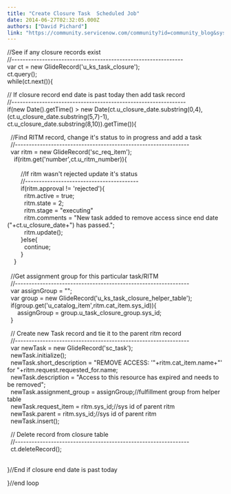 ```yaml
---
title: "Create Closure Task  Scheduled Job"
date: 2014-06-27T02:32:05.000Z
authors: ["David Pichard"]
link: "https://community.servicenow.com/community?id=community_blog&sys_id=8daca225dbd0dbc01dcaf3231f96197e"
---
```

<p>//See if any closure records exist<br/>//--------------------------------------------------------------<br/>var ct = new GlideRecord('u_ks_task_closure');<br/>ct.query();<br/>while(ct.next()){</p><p>// If closure record end date is past today then add task record<br/>//---------------------------------------------------------------<br/> if(new Date().getTime() &gt; new Date(ct.u_closure_date.substring(0,4), (ct.u_closure_date.substring(5,7)-1), ct.u_closure_date.substring(8,10)).getTime()){</p><p>   //Find RITM record, change it's status to in progress and add a task<br/>   //---------------------------------------------------------------<br/>   var ritm = new GlideRecord('sc_req_item');<br/>     if(ritm.get('number',ct.u_ritm_number)){<br/>     <br/>         //If ritm wasn't rejected update it's status<br/>         //-----------------------------------------<br/>         if(ritm.approval != 'rejected'){<br/>           ritm.active = true;<br/>           ritm.state = 2;<br/>           ritm.stage = "executing"<br/>           ritm.comments = "New task added to remove access since end date ("+ct.u_closure_date+") has passed.";<br/>           ritm.update();<br/>         }else{<br/>           continue;<br/>         }   <br/>     }<br/> <br/>   //Get assignment group for this particular task/RITM<br/>   //---------------------------------------------------------------<br/>   var assignGroup = "";<br/>   var group = new GlideRecord('u_ks_task_closure_helper_table');<br/>   if(group.get('u_catalog_item',ritm.cat_item.sys_id)){<br/>       assignGroup = group.u_task_closure_group.sys_id;<br/>   }</p><p>   // Create new Task record and tie it to the parent ritm record<br/>   //---------------------------------------------------------------<br/>   var newTask = new GlideRecord('sc_task');<br/>   newTask.initialize();<br/>   newTask.short_description = "REMOVE ACCESS: '"+ritm.cat_item.name+"' for "+ritm.request.requested_for.name; <br/>   newTask.description = "Access to this resource has expired and needs to be removed";<br/>   newTask.assignment_group = assignGroup;//fulfillment group from helper table<br/>   newTask.request_item = ritm.sys_id;//sys id of parent ritm<br/>   newTask.parent = ritm.sys_id;//sys id of parent ritm<br/>   newTask.insert(); </p><p>   // Delete record from closure table<br/>   //---------------------------------------------------------------<br/>   ct.deleteRecord();   </p><p><br/> }//End if closure end date is past today</p><p>}//end loop</p>